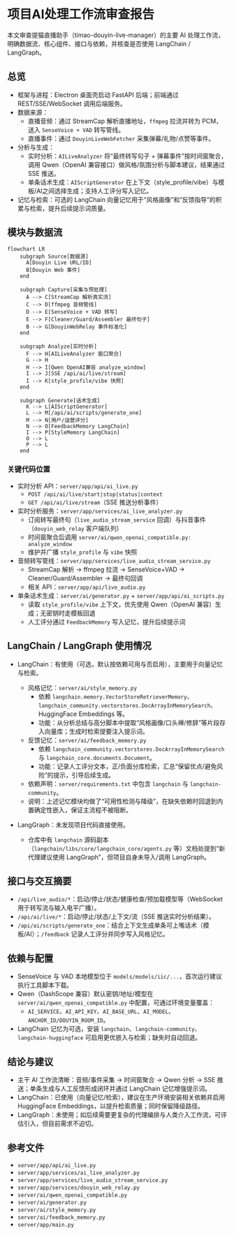 # 项目AI处理工作流审查报告

本文审查提猫直播助手（timao-douyin-live-manager）的主要 AI 处理工作流，明确数据流、核心组件、接口与依赖，并核查是否使用 LangChain / LangGraph。

## 总览
- 框架与进程：Electron 桌面壳启动 FastAPI 后端；前端通过 REST/SSE/WebSocket 调用后端服务。
- 数据来源：
  - 直播音频：通过 StreamCap 解析直播地址，`ffmpeg` 拉流并转为 PCM，送入 `SenseVoice + VAD` 转写管线。
  - 直播事件：通过 `DouyinLiveWebFetcher` 采集弹幕/礼物/点赞等事件。
- 分析与生成：
  - 实时分析：`AILiveAnalyzer` 将“最终转写句子 + 弹幕事件”按时间窗聚合，调用 Qwen（OpenAI 兼容接口）做风格/氛围分析与脚本建议，结果通过 SSE 推送。
  - 单条话术生成：`AIScriptGenerator` 在上下文（style_profile/vibe）与模板/AI之间选择生成；支持人工评分写入记忆。
- 记忆与检索：可选的 LangChain 向量记忆用于“风格画像”和“反馈指导”的积累与检索，提升后续提示词质量。

## 模块与数据流

```mermaid
flowchart LR
    subgraph Source[数据源]
      A[Douyin Live URL/ID]
      B[Douyin Web 事件]
    end

    subgraph Capture[采集与预处理]
      A --> C[StreamCap 解析真实流]
      C --> D[ffmpeg 音频管线]
      D --> E[SenseVoice + VAD 转写]
      E --> F[Cleaner/Guard/Assembler 最终句子]
      B --> G[DouyinWebRelay 事件标准化]
    end

    subgraph Analyze[实时分析]
      F --> H[AILiveAnalyzer 窗口聚合]
      G --> H
      H --> I[Qwen OpenAI兼容 analyze_window]
      I --> J[SSE /api/ai/live/stream]
      I --> K[style_profile/vibe 快照]
    end

    subgraph Generate[话术生成]
      K --> L[AIScriptGenerator]
      L --> M[/api/ai/scripts/generate_one]
      M --> N[用户/运营评分]
      N --> O[FeedbackMemory LangChain]
      I --> P[StyleMemory LangChain]
      O --> L
      P --> L
    end
```

### 关键代码位置
- 实时分析 API：`server/app/api/ai_live.py`
  - `POST /api/ai/live/start|stop|status|context`
  - `GET /api/ai/live/stream`（SSE 推送分析事件）
- 实时分析服务：`server/app/services/ai_live_analyzer.py`
  - 订阅转写最终句（`live_audio_stream_service` 回调）与抖音事件（`douyin_web_relay` 客户端队列）
  - 时间窗聚合后调用 `server/ai/qwen_openai_compatible.py: analyze_window`
  - 维护并广播 `style_profile` 与 `vibe` 快照
- 音频转写管线：`server/app/services/live_audio_stream_service.py`
  - StreamCap 解析 → ffmpeg 拉流 → SenseVoice+VAD → Cleaner/Guard/Assembler → 最终句回调
  - 相关 API：`server/app/api/live_audio.py`
- 单条话术生成：`server/ai/generator.py` + `server/app/api/ai_scripts.py`
  - 读取 `style_profile/vibe` 上下文，优先使用 Qwen（OpenAI 兼容）生成；无密钥时走模板回退
  - 人工评分通过 `FeedbackMemory` 写入记忆，提升后续提示词

## LangChain / LangGraph 使用情况

- LangChain：有使用（可选，默认按依赖可用与否启用），主要用于向量记忆与检索。
  - 风格记忆：`server/ai/style_memory.py`
    - 依赖 `langchain.memory.VectorStoreRetrieverMemory`、`langchain_community.vectorstores.DocArrayInMemorySearch`、HuggingFace Embeddings 等。
    - 功能：从分析总结与高分脚本中提取“风格画像/口头禅/修辞”等片段存入向量库；生成时检索提要注入提示词。
  - 反馈记忆：`server/ai/feedback_memory.py`
    - 依赖 `langchain_community.vectorstores.DocArrayInMemorySearch` 与 `langchain_core.documents.Document`。
    - 功能：记录人工评分文本，正/负面分库检索，汇总“保留优点/避免风险”的提示，引导后续生成。
  - 依赖声明：`server/requirements.txt` 中包含 `langchain` 与 `langchain-community`。
  - 说明：上述记忆模块均做了“可用性检测与降级”，在缺失依赖时回退到内置确定性嵌入，保证主流程不被阻断。

- LangGraph：未发现项目代码直接使用。
  - 仓库中有 `langchain` 源码副本（`langchain/libs/core/langchain_core/agents.py` 等）文档处提到“新代理建议使用 LangGraph”，但项目自身未导入/调用 LangGraph。

## 接口与交互摘要
- `/api/live_audio/*`：启动/停止/状态/健康检查/预加载模型等（WebSocket 用于转写流与输入电平广播）。
- `/api/ai/live/*`：启动/停止/状态/上下文/流（SSE 推送实时分析结果）。
- `/api/ai/scripts/generate_one`：结合上下文生成单条可上嘴话术（模板/AI）；`/feedback` 记录人工评分并同步写入风格记忆。

## 依赖与配置
- SenseVoice 与 VAD 本地模型位于 `models/models/iic/...`，首次运行建议执行工具脚本下载。
- Qwen（DashScope 兼容）默认密钥/地址/模型在 `server/ai/qwen_openai_compatible.py` 中配置，可通过环境变量覆盖：
  - `AI_SERVICE`、`AI_API_KEY`、`AI_BASE_URL`、`AI_MODEL`、`ANCHOR_ID/DOUYIN_ROOM_ID`。
- LangChain 记忆为可选，安装 `langchain`、`langchain-community`、`langchain-huggingface` 可启用更优嵌入与检索；缺失时自动回退。

## 结论与建议
- 主干 AI 工作流清晰：音频/事件采集 → 时间窗聚合 → Qwen 分析 → SSE 推送；单条生成与人工反馈形成闭环并通过 LangChain 记忆增强提示词。
- LangChain：已使用（向量记忆/检索），建议在生产环境安装相关依赖并启用 HuggingFace Embeddings，以提升检索质量；同时保留降级路径。
- LangGraph：未使用；如后续需要更复杂的代理编排与人类介入工作流，可评估引入，但目前需求不迫切。

## 参考文件
- `server/app/api/ai_live.py`
- `server/app/services/ai_live_analyzer.py`
- `server/app/services/live_audio_stream_service.py`
- `server/app/services/douyin_web_relay.py`
- `server/ai/qwen_openai_compatible.py`
- `server/ai/generator.py`
- `server/ai/style_memory.py`
- `server/ai/feedback_memory.py`
- `server/app/main.py`